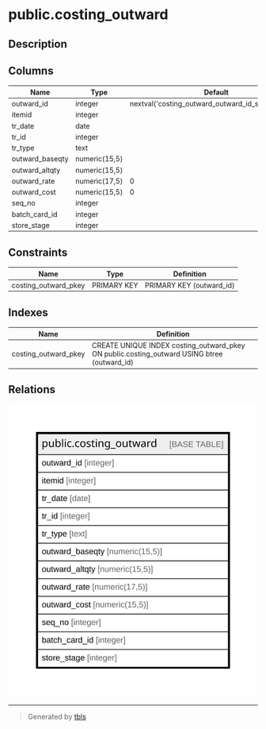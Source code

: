 # public.costing_outward

## Description

## Columns

| Name | Type | Default | Nullable | Children | Parents | Comment |
| ---- | ---- | ------- | -------- | -------- | ------- | ------- |
| outward_id | integer | nextval('costing_outward_outward_id_seq'::regclass) | false |  |  |  |
| itemid | integer |  | false |  |  |  |
| tr_date | date |  | false |  |  |  |
| tr_id | integer |  | false |  |  |  |
| tr_type | text |  | false |  |  |  |
| outward_baseqty | numeric(15,5) |  | false |  |  |  |
| outward_altqty | numeric(15,5) |  | false |  |  |  |
| outward_rate | numeric(17,5) | 0 | false |  |  |  |
| outward_cost | numeric(15,5) | 0 | false |  |  |  |
| seq_no | integer |  | false |  |  |  |
| batch_card_id | integer |  | true |  |  |  |
| store_stage | integer |  | false |  |  |  |

## Constraints

| Name | Type | Definition |
| ---- | ---- | ---------- |
| costing_outward_pkey | PRIMARY KEY | PRIMARY KEY (outward_id) |

## Indexes

| Name | Definition |
| ---- | ---------- |
| costing_outward_pkey | CREATE UNIQUE INDEX costing_outward_pkey ON public.costing_outward USING btree (outward_id) |

## Relations

![er](public.costing_outward.svg)

---

> Generated by [tbls](https://github.com/k1LoW/tbls)

